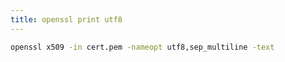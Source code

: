 ```yaml
---
title: openssl print utf8
---
```


```sh
openssl x509 -in cert.pem -nameopt utf8,sep_multiline -text
```
